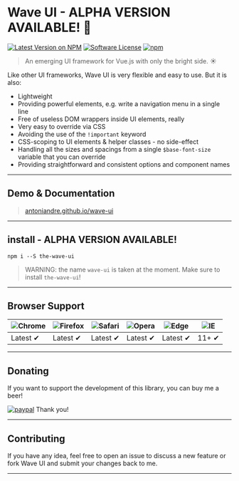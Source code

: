# Wave UI - ALPHA VERSION AVAILABLE! :tada:

[![Latest Version on NPM](https://img.shields.io/npm/v/the-wave-ui.svg)](https://npmjs.com/package/the-wave-ui)
[![Software License](https://img.shields.io/badge/license-MIT-brightgreen.svg)](LICENSE.md)
[![npm](https://img.shields.io/npm/dt/the-wave-ui.svg)](https://www.npmjs.com/package/the-wave-ui)
<!-- [![npm](https://img.shields.io/npm/dw/the-wave-ui.svg)](https://www.npmjs.com/package/the-wave-ui) -->

> An emerging UI framework for Vue.js with only the bright side. :sunny:

Like other UI frameworks, Wave UI is very flexible and easy to use. But it is also:

- Lightweight
- Providing powerful elements, e.g. write a navigation menu in a single line
- Free of useless DOM wrappers inside UI elements, really
- Very easy to override via CSS
- Avoiding the use of the `!important` keyword
- CSS-scoping to UI elements &amp; helper classes - no side-effect
- Handling all the sizes and spacings from a single `$base-font-size` variable that you can override
- Providing straightforward and consistent options and component names

___

## Demo & Documentation
> [antoniandre.github.io/wave-ui](https://antoniandre.github.io/wave-ui)

___

## install - ALPHA VERSION AVAILABLE!
    npm i --S the-wave-ui

> WARNING: the name `wave-ui` is taken at the moment. Make sure to install `the-wave-ui`!

___

## Browser Support
![Chrome](https://raw.github.com/alrra/browser-logos/master/src/chrome/chrome_48x48.png) | ![Firefox](https://raw.github.com/alrra/browser-logos/master/src/firefox/firefox_48x48.png) | ![Safari](https://raw.github.com/alrra/browser-logos/master/src/safari/safari_48x48.png) | ![Opera](https://raw.github.com/alrra/browser-logos/master/src/opera/opera_48x48.png) | ![Edge](https://raw.github.com/alrra/browser-logos/master/src/edge/edge_48x48.png) | ![IE](https://raw.github.com/alrra/browser-logos/master/src/archive/internet-explorer_9-11/internet-explorer_9-11_48x48.png) |
--- | --- | --- | --- | --- | --- |
Latest ✔ | Latest ✔ | Latest ✔ | Latest ✔ | Latest ✔ | 11+ ✔ |

___

## Donating

If you want to support the development of this library, you can buy me a beer!

[![paypal](https://www.paypalobjects.com/en_AU/i/btn/btn_donateCC_LG.gif)](https://www.paypal.me/antoniandre1)
Thank you!

___

## Contributing

If you have any idea, feel free to open an issue to discuss a new feature or fork Wave UI and submit your changes back to me.

___

<!-- ## Release Notes

[antoniandre.github.io/wave-ui/#release-notes](https://antoniandre.github.io/wave-ui/#release-notes) -->
